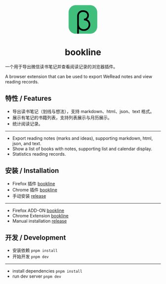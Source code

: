 <div style="text-align: center;">
<div style="width: 100px; display: inline-block">
<svg viewBox="0 0 134 134" xmlns="http://www.w3.org/2000/svg" fill-rule="evenodd" clip-rule="evenodd" stroke-linejoin="round" stroke-miterlimit="2"><path d="M128.763 35.618c0-17.136-13.912-31.048-31.048-31.048H35.618C18.482 4.57 4.57 18.482 4.57 35.618v62.097c0 17.136 13.912 31.048 31.048 31.048h62.097c17.136 0 31.048-13.912 31.048-31.048V35.618z" fill="#40bf7c"/><path d="M84.384 66.1a21.534 21.534 0 0 0 8.303-17.348c0-12.849-10.467-21.821-25.458-21.821a24.104 24.104 0 0 0-1.397-.041c-13.222 0-24.102 10.88-24.102 24.102 0 .466.014.932.041 1.397v76.374h7.273v-21.384a29.568 29.568 0 0 0 21.822 9.019c.331.012.662.018.994.018 14.73 0 26.851-12.121 26.851-26.851 0-.269-.004-.538-.012-.807.245-9.732-5.421-18.7-14.315-22.658zm-13.518 43.024c-.391.022-.782.034-1.173.034-11.234 0-20.512-9.167-20.649-20.4V52.389a17.292 17.292 0 0 1-.041-1.183c0-9.349 7.694-17.043 17.043-17.043.394 0 .789.014 1.183.042 11.045 0 18.184 5.709 18.184 14.547.005.157.008.313.008.47 0 7.727-6.358 14.085-14.086 14.085-.156 0-.313-.002-.469-.007v7.273c12.489 0 20.559 7.14 20.559 18.185.011.262.016.525.016.788 0 10.753-8.849 19.602-19.603 19.602-.324 0-.648-.008-.972-.024z" fill-rule="nonzero"/></svg>
</div>
<h1>bookline</h1>
</div>

一个用于导出微信读书笔记并查看阅读记录的浏览器插件。

A browser extension that can be used to export WeRead notes and view reading records.

## 特性 / Features

- 导出读书笔记（划线与想法），支持 markdown、html、json、text 格式。
- 展示有笔记的书籍列表，支持列表展示与月历展示。
- 统计阅读记录。

---

- Export reading notes (marks and ideas), supporting markdown, html, json, and text.
- Show a list of books with notes, supporting list and calendar display.
- Statistics reading records.

## 安装 / Installation

- Firefox 插件 [bookline](https://addons.mozilla.org/en-US/firefox/addon/bookline/)
- Chrome 插件 [bookline](https://chromewebstore.google.com/detail/bookline/lhbcegihalknglaenpljmijecjbigkek)
- 手动安装 [release](https://github.com/JarryChung/bookline/releases)

---

- Firefox ADD-ON [bookline](https://addons.mozilla.org/en-US/firefox/addon/bookline/)
- Chrome Extension [bookline](https://chromewebstore.google.com/detail/bookline/lhbcegihalknglaenpljmijecjbigkek)
- Manual installation [release](https://github.com/JarryChung/bookline/releases)

## 开发 / Development

- 安装依赖 `pnpm install`
- 开始开发 `pnpm dev`

---

- install dependencies `pnpm install`
- run dev server `pnpm dev`

